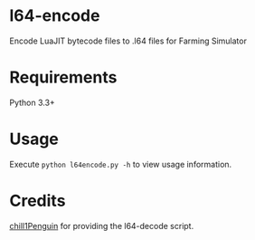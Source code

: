 # l64-encode
 Encode LuaJIT bytecode files to .l64 files for Farming Simulator

# Requirements

Python 3.3+


# Usage

Execute `python l64encode.py -h` to view usage information.

# Credits

[chill1Penguin](https://github.com/chill1Penguin) for providing the l64-decode script.
